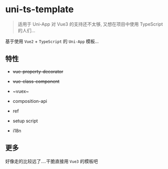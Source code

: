 # uni-ts-template

> 适用于 Uni-App 对 Vue3 的支持还不太够, 又想在项目中使用 TypeScript 的人们...

基于使用 `Vue2` + `TypeScript` 的 `Uni-App` 模板...

## 特性

- ~~vue-property-decorator~~

- ~~vue-class-component~~

- ~vuex~

- composition-api

- ref

- setup script

- i18n

## 更多

好像走的比较远了....干脆直接用 `Vue3` 的模板吧
